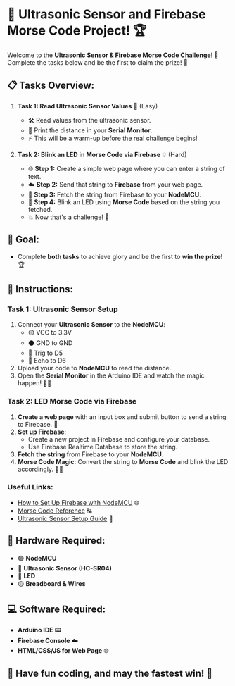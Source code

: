 # 🚀 Ultrasonic Sensor and Firebase Morse Code Project! 🏆

Welcome to the **Ultrasonic Sensor & Firebase Morse Code Challenge**! 🎉 Complete the tasks below and be the first to claim the prize! 🥇

## 📋 Tasks Overview:

1. **Task 1: Read Ultrasonic Sensor Values** 📏 (Easy)
   - 🛠 Read values from the ultrasonic sensor.
   - 👀 Print the distance in your **Serial Monitor**.
   - ⚡ This will be a warm-up before the real challenge begins!

2. **Task 2: Blink an LED in Morse Code via Firebase** 💡 (Hard)
   - 🌐 **Step 1:** Create a simple web page where you can enter a string of text.
   - ☁️ **Step 2:** Send that string to **Firebase** from your web page.
   - 🔄 **Step 3:** Fetch the string from Firebase to your **NodeMCU**.
   - 🔦 **Step 4:** Blink an LED using **Morse Code** based on the string you fetched.
   - 💥 Now that's a challenge! 🚀

## 🎯 Goal:

- Complete **both tasks** to achieve glory and be the first to **win the prize!** 🏆

## 🚧 Instructions:

### Task 1: Ultrasonic Sensor Setup

1. Connect your **Ultrasonic Sensor** to the **NodeMCU**:
   - 🟡 VCC to 3.3V
   - ⚫ GND to GND
   - 🔵 Trig to D5
   - 🔴 Echo to D6
2. Upload your code to **NodeMCU** to read the distance.
3. Open the **Serial Monitor** in the Arduino IDE and watch the magic happen! 🎩✨

### Task 2: LED Morse Code via Firebase

1. **Create a web page** with an input box and submit button to send a string to Firebase. 🎨
2. **Set up Firebase**:
   - Create a new project in Firebase and configure your database.
   - Use Firebase Realtime Database to store the string.
3. **Fetch the string** from Firebase to your **NodeMCU**.
4. **Morse Code Magic**: Convert the string to **Morse Code** and blink the LED accordingly. 🔦📶

### Useful Links:

- [How to Set Up Firebase with NodeMCU](https://firebase.google.com/docs/web/setup) 🌐
- [Morse Code Reference](https://morsecode.world/international/morse.html) 🔠
- [Ultrasonic Sensor Setup Guide](https://randomnerdtutorials.com/complete-guide-for-ultrasonic-sensor-hc-sr04/) 📏

## 🔧 Hardware Required:

- 🟢 **NodeMCU**
- 🔵 **Ultrasonic Sensor (HC-SR04)**
- 🔴 **LED**
- 🟡 **Breadboard & Wires**

## 💻 Software Required:

- **Arduino IDE** 📟
- **Firebase Console** ☁️
- **HTML/CSS/JS for Web Page** 🌐

## 🎉 Have fun coding, and may the fastest win! 🏁
